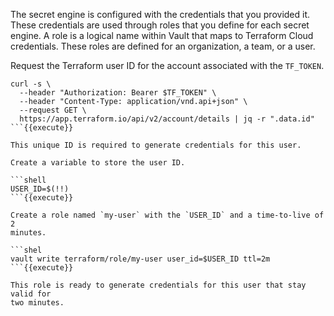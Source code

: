 The secret engine is configured with the credentials that you provided it. These
credentials are used through roles that you define for each secret engine. A
role is a logical name within Vault that maps to Terraform Cloud credentials.
These roles are defined for an organization, a team, or a user.

Request the Terraform user ID for the account associated with the `TF_TOKEN`.

```shell
curl -s \
  --header "Authorization: Bearer $TF_TOKEN" \
  --header "Content-Type: application/vnd.api+json" \
  --request GET \
  https://app.terraform.io/api/v2/account/details | jq -r ".data.id"
```{{execute}}

This unique ID is required to generate credentials for this user.

Create a variable to store the user ID.

```shell
USER_ID=$(!!)
```{{execute}}

Create a role named `my-user` with the `USER_ID` and a time-to-live of 2
minutes.

```shel
vault write terraform/role/my-user user_id=$USER_ID ttl=2m
```{{execute}}

This role is ready to generate credentials for this user that stay valid for
two minutes.
